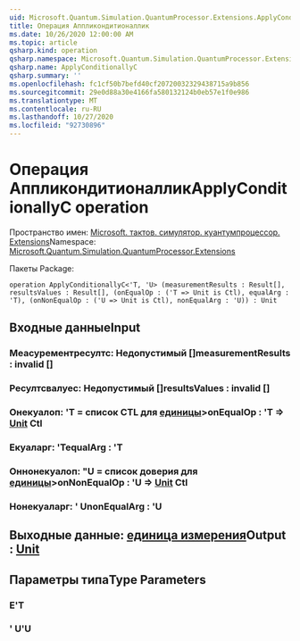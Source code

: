 ```yaml
---
uid: Microsoft.Quantum.Simulation.QuantumProcessor.Extensions.ApplyConditionallyC
title: Операция Аппликондитионаллик
ms.date: 10/26/2020 12:00:00 AM
ms.topic: article
qsharp.kind: operation
qsharp.namespace: Microsoft.Quantum.Simulation.QuantumProcessor.Extensions
qsharp.name: ApplyConditionallyC
qsharp.summary: ''
ms.openlocfilehash: fc1cf50b7befd40cf20720032329438715a9b856
ms.sourcegitcommit: 29e0d88a30e4166fa580132124b0eb57e1f0e986
ms.translationtype: MT
ms.contentlocale: ru-RU
ms.lasthandoff: 10/27/2020
ms.locfileid: "92730896"
---
```

# <a name="applyconditionallyc-operation"></a><span data-ttu-id="3bb68-102">Операция Аппликондитионаллик</span><span class="sxs-lookup"><span data-stu-id="3bb68-102">ApplyConditionallyC operation</span></span>

<span data-ttu-id="3bb68-103">Пространство имен: [Microsoft. тактов. симулятор. куантумпроцессор. Extensions](xref:Microsoft.Quantum.Simulation.QuantumProcessor.Extensions)</span><span class="sxs-lookup"><span data-stu-id="3bb68-103">Namespace: [Microsoft.Quantum.Simulation.QuantumProcessor.Extensions](xref:Microsoft.Quantum.Simulation.QuantumProcessor.Extensions)</span></span>

<span data-ttu-id="3bb68-104">Пакеты [](https://nuget.org/packages/)</span><span class="sxs-lookup"><span data-stu-id="3bb68-104">Package: [](https://nuget.org/packages/)</span></span>




```qsharp
operation ApplyConditionallyC<'T, 'U> (measurementResults : Result[], resultsValues : Result[], (onEqualOp : ('T => Unit is Ctl), equalArg : 'T), (onNonEqualOp : ('U => Unit is Ctl), nonEqualArg : 'U)) : Unit
```


## <a name="input"></a><span data-ttu-id="3bb68-105">Входные данные</span><span class="sxs-lookup"><span data-stu-id="3bb68-105">Input</span></span>

### <a name="measurementresults--__invalidresult__"></a><span data-ttu-id="3bb68-106">Меасурементресултс: __Недопустимый <Result>__ []</span><span class="sxs-lookup"><span data-stu-id="3bb68-106">measurementResults : __invalid<Result>__ []</span></span>




### <a name="resultsvalues--__invalidresult__"></a><span data-ttu-id="3bb68-107">Ресултсвалуес: __Недопустимый <Result>__ []</span><span class="sxs-lookup"><span data-stu-id="3bb68-107">resultsValues : __invalid<Result>__ []</span></span>




### <a name="onequalop--t--unit-ctl"></a><span data-ttu-id="3bb68-108">Онекуалоп: 'T = список CTL для [единицы](xref:microsoft.quantum.lang-ref.unit)></span><span class="sxs-lookup"><span data-stu-id="3bb68-108">onEqualOp : 'T => [Unit](xref:microsoft.quantum.lang-ref.unit) Ctl</span></span>




### <a name="equalarg--t"></a><span data-ttu-id="3bb68-109">Екуаларг: 'T</span><span class="sxs-lookup"><span data-stu-id="3bb68-109">equalArg : 'T</span></span>




### <a name="onnonequalop--u--unit-ctl"></a><span data-ttu-id="3bb68-110">Оннонекуалоп: "U = список доверия для [единицы](xref:microsoft.quantum.lang-ref.unit)></span><span class="sxs-lookup"><span data-stu-id="3bb68-110">onNonEqualOp : 'U => [Unit](xref:microsoft.quantum.lang-ref.unit) Ctl</span></span>




### <a name="nonequalarg--u"></a><span data-ttu-id="3bb68-111">Нонекуаларг: ' U</span><span class="sxs-lookup"><span data-stu-id="3bb68-111">nonEqualArg : 'U</span></span>





## <a name="output--unit"></a><span data-ttu-id="3bb68-112">Выходные данные: [единица измерения](xref:microsoft.quantum.lang-ref.unit)</span><span class="sxs-lookup"><span data-stu-id="3bb68-112">Output : [Unit](xref:microsoft.quantum.lang-ref.unit)</span></span>



## <a name="type-parameters"></a><span data-ttu-id="3bb68-113">Параметры типа</span><span class="sxs-lookup"><span data-stu-id="3bb68-113">Type Parameters</span></span>

### <a name="t"></a><span data-ttu-id="3bb68-114">Е</span><span class="sxs-lookup"><span data-stu-id="3bb68-114">'T</span></span>


### <a name="u"></a><span data-ttu-id="3bb68-115">' U</span><span class="sxs-lookup"><span data-stu-id="3bb68-115">'U</span></span>

